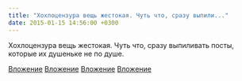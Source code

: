 ```yaml
---
title: "Хохлоцензура вещь жестокая. Чуть что, сразу выпили..."
date: 2015-01-15 14:56:00 +0300
---
```


Хохлоцензура вещь жестокая. Чуть что, сразу выпиливать посты, которые их душеньке не по душе.


[Вложение](https://vk.com/photo41076938_351729074)
[Вложение](https://vk.com/photo41076938_351729080)
[Вложение](https://vk.com/photo41076938_351729086)
[Вложение](https://vk.com/photo41076938_351729094)

